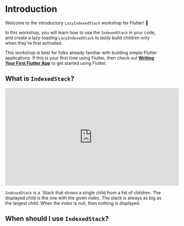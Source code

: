 # Introduction

Welcome to the introductory `LazyIndexedStack` workshop for Flutter! 👋

In this workshop, you will learn how to use the `IndexedStack` in your code,
and create a lazy-loading `LazyIndexedStack` to lazily build children
only when they're first activated.

This workshop is best for folks already familiar with building simple
Flutter applications. If this is your first time using Flutter, then
check out **[Writing Your First Flutter App](https://flutter.dev/docs/get-started/codelab)**
to get started using Flutter.

## What is `IndexedStack`?

<iframe
  width="560"
  height="315"
  src="https://www.youtube.com/embed/_O0PPD1Xfbk"
  title="IndexedStack (Flutter Widget of the Week)"
  frameborder="0"
  allow="accelerometer; clipboard-write; encrypted-media; gyroscope; picture-in-picture"
  allowfullscreen>
</iframe>

`IndexedStack` is a `Stack that shows a single child from a list of children.
The displayed child is the one with the given _index_.
The stack is always as big as the largest child.
When the _index_ is null, then nothing is displayed.

## When should I use `IndexedStack`?

